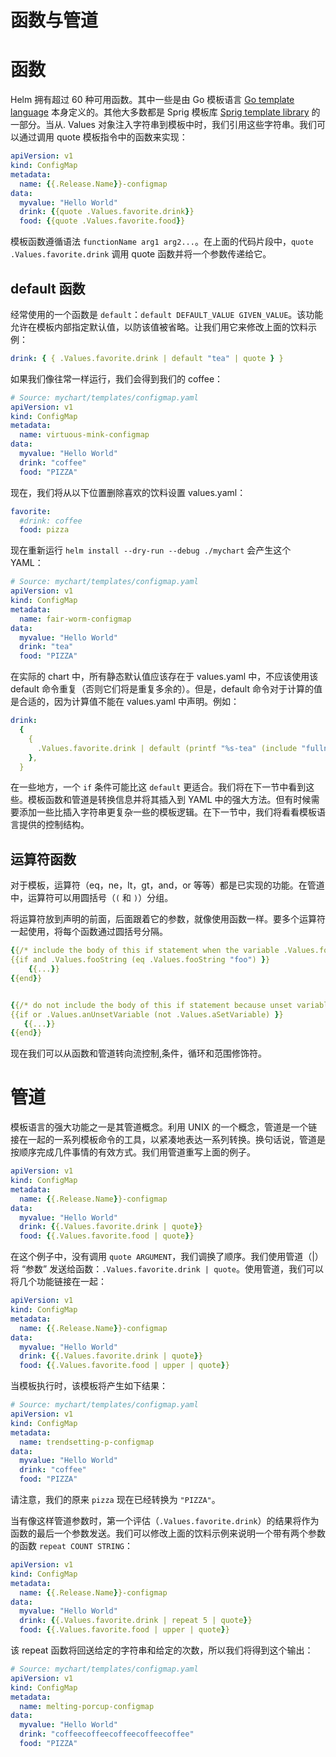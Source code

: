 # 函数与管道

# 函数

Helm 拥有超过 60 种可用函数。其中一些是由 Go 模板语言 [Go template language](https://godoc.org/text/template) 本身定义的。其他大多数都是 Sprig 模板库 [Sprig template library](https://godoc.org/github.com/Masterminds/sprig) 的一部分。当从. Values 对象注入字符串到模板中时，我们引用这些字符串。我们可以通过调用 quote 模板指令中的函数来实现：

```yaml
apiVersion: v1
kind: ConfigMap
metadata:
  name: {{.Release.Name}}-configmap
data:
  myvalue: "Hello World"
  drink: {{quote .Values.favorite.drink}}
  food: {{quote .Values.favorite.food}}
```

模板函数遵循语法 `functionName arg1 arg2...`。在上面的代码片段中，`quote .Values.favorite.drink` 调用 quote 函数并将一个参数传递给它。

## default 函数

经常使用的一个函数是 `default`：`default DEFAULT_VALUE GIVEN_VALUE`。该功能允许在模板内部指定默认值，以防该值被省略。让我们用它来修改上面的饮料示例：

```yaml
drink: { { .Values.favorite.drink | default "tea" | quote } }
```

如果我们像往常一样运行，我们会得到我们的 coffee：

```yaml
# Source: mychart/templates/configmap.yaml
apiVersion: v1
kind: ConfigMap
metadata:
  name: virtuous-mink-configmap
data:
  myvalue: "Hello World"
  drink: "coffee"
  food: "PIZZA"
```

现在，我们将从以下位置删除喜欢的饮料设置 values.yaml：

```yaml
favorite:
  #drink: coffee
  food: pizza
```

现在重新运行 `helm install --dry-run --debug ./mychart` 会产生这个 YAML：

```yaml
# Source: mychart/templates/configmap.yaml
apiVersion: v1
kind: ConfigMap
metadata:
  name: fair-worm-configmap
data:
  myvalue: "Hello World"
  drink: "tea"
  food: "PIZZA"
```

在实际的 chart 中，所有静态默认值应该存在于 values.yaml 中，不应该使用该 default 命令重复（否则它们将是重复多余的）。但是，default 命令对于计算的值是合适的，因为计算值不能在 values.yaml 中声明。例如：

```yaml
drink:
  {
    {
      .Values.favorite.drink | default (printf "%s-tea" (include "fullname" .)),
    },
  }
```

在一些地方，一个 `if` 条件可能比这 `default` 更适合。我们将在下一节中看到这些。模板函数和管道是转换信息并将其插入到 YAML 中的强大方法。但有时候需要添加一些比插入字符串更复杂一些的模板逻辑。在下一节中，我们将看看模板语言提供的控制结构。

## 运算符函数

对于模板，运算符（eq，ne，lt，gt，and，or 等等）都是已实现的功能。在管道中，运算符可以用圆括号（`(` 和 `)`）分组。

将运算符放到声明的前面，后面跟着它的参数，就像使用函数一样。要多个运算符一起使用，将每个函数通过圆括号分隔。

```yaml
{{/* include the body of this if statement when the variable .Values.fooString xists and is set to "foo" */}}
{{if and .Values.fooString (eq .Values.fooString "foo") }}
    {{...}}
{{end}}


{{/* do not include the body of this if statement because unset variables evaluate o false and .Values.setVariable was negated with the not function. */}}
{{if or .Values.anUnsetVariable (not .Values.aSetVariable) }}
   {{...}}
{{end}}
```

现在我们可以从函数和管道转向流控制,条件，循环和范围修饰符。

# 管道

模板语言的强大功能之一是其管道概念。利用 UNIX 的一个概念，管道是一个链接在一起的一系列模板命令的工具，以紧凑地表达一系列转换。换句话说，管道是按顺序完成几件事情的有效方式。我们用管道重写上面的例子。

```yaml
apiVersion: v1
kind: ConfigMap
metadata:
  name: {{.Release.Name}}-configmap
data:
  myvalue: "Hello World"
  drink: {{.Values.favorite.drink | quote}}
  food: {{.Values.favorite.food | quote}}
```

在这个例子中，没有调用 `quote ARGUMENT`，我们调换了顺序。我们使用管道（|）将 “参数” 发送给函数：`.Values.favorite.drink | quote`。使用管道，我们可以将几个功能链接在一起：

```yaml
apiVersion: v1
kind: ConfigMap
metadata:
  name: {{.Release.Name}}-configmap
data:
  myvalue: "Hello World"
  drink: {{.Values.favorite.drink | quote}}
  food: {{.Values.favorite.food | upper | quote}}
```

当模板执行时，该模板将产生如下结果：

```yaml
# Source: mychart/templates/configmap.yaml
apiVersion: v1
kind: ConfigMap
metadata:
  name: trendsetting-p-configmap
data:
  myvalue: "Hello World"
  drink: "coffee"
  food: "PIZZA"
```

请注意，我们的原来 `pizza` 现在已经转换为 `"PIZZA"`。

当有像这样管道参数时，第一个评估（`.Values.favorite.drink`）的结果将作为函数的最后一个参数发送。我们可以修改上面的饮料示例来说明一个带有两个参数的函数 `repeat COUNT STRING`：

```yaml
apiVersion: v1
kind: ConfigMap
metadata:
  name: {{.Release.Name}}-configmap
data:
  myvalue: "Hello World"
  drink: {{.Values.favorite.drink | repeat 5 | quote}}
  food: {{.Values.favorite.food | upper | quote}}
```

该 repeat 函数将回送给定的字符串和给定的次数，所以我们将得到这个输出：

```yaml
# Source: mychart/templates/configmap.yaml
apiVersion: v1
kind: ConfigMap
metadata:
  name: melting-porcup-configmap
data:
  myvalue: "Hello World"
  drink: "coffeecoffeecoffeecoffeecoffee"
  food: "PIZZA"
```
